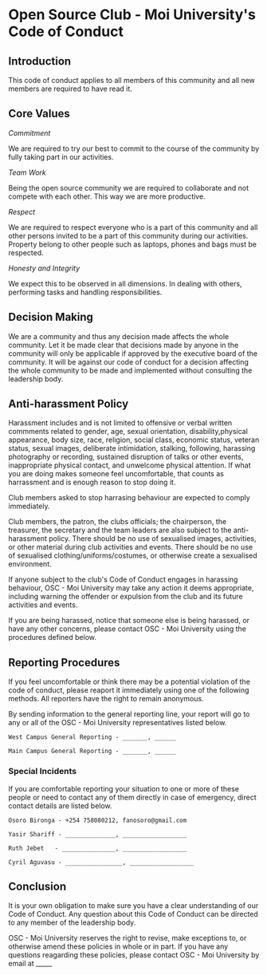 # Open Source Club - Moi University's Code of Conduct

## Introduction

This code of conduct applies to all members of this community and all new members are required to have read it.

## Core Values

_Commitment_ 

We are required to try our best to commit to the course of the community by fully taking part in our activities.

_Team Work_

Being the open source community we are required to collaborate and not compete with each other. This way we are more productive.

_Respect_

We are required to respect everyone who is a part of this community and all other persons invited to be a part of this community during our activities. Property belong to other people such as laptops, phones and bags must be respected.

_Honesty and Integrity_

We expect this to be observed in all dimensions. In dealing with others, performing tasks and handling responsibilities.

## Decision Making

We are a community and thus any decision made affects the whole community. Let it be made clear that decisions made by anyone in the community will only be applicable if approved by the executive board of the community. It will be against our code of conduct for a decision affecting the whole community to be made and implemented without consulting the leadership body.

## Anti-harassment Policy

Harassment includes and is not limited to offensive or verbal written commments related to gender, age, 
sexual orientation, disability,physical appearance, body size, race, religion, social class, economic status, 
veteran status, sexual images, deliberate intimidation, stalking, following, harassing photography or recording, 
sustained disruption of talks or other events, inappropriate physical contact, and unwelcome physical attention. 
If what you are doing makes someone feel uncomfortable, that counts as harrassment and is enough reason to stop doing it.

Club members asked to stop harrasing behaviour are expected to comply immediately.

Club members, the patron, the clubs officials; the chairperson, the treasurer, the secretary and the team leaders 
are also subject to the anti-harassment policy. There should be no use of sexualised images, activities, or other 
material during club activities and events. There should be no use of sexualised clothing/uniforms/costumes, or 
otherwise create a sexualised environment.

If anyone subject to the club's Code of Conduct engages in harassing behaviour, OSC - Moi University may take any 
action it deems appropriate, including warning the offender or expulsion from the club and its future activities and events.

If you are being harassed, notice that someone else is being harassed, or have any other concerns, please contact 
OSC - Moi University using the procedures defined below.

## Reporting Procedures

If you feel uncomfortable or think there may be a potential violation of the code of conduct, please reaport it immediately using one of the following methods. All reporters have the right to remain anonymous.

By sending information to the general reporting line, your report will go to any or all of the OSC - Moi University representatives listed below.

	West Campus General Reporting - _______, ______

	Main Campus General Reporting - _______, ______


### Special Incidents

If you are comfortable reporting your situation to one or more of these people or need to contact any of them directly in case of emergency, direct contact details are listed below.

	Osoro Bironga - +254 758080212, fanosoro@gmail.com
	
	Yasir Shariff - ______________, __________________

	Ruth Jebet   - _______________, __________________
	
	Cyril Aguvasu - ________________, __________________

## Conclusion

It is your own obligation to make sure you have a clear understanding of our Code of Conduct. Any question about this Code of Conduct can be directed to any member of the leadership body.

OSC - Moi University reserves the right to revise, make exceptions to, or otherwise amend these policies in whole or in part. If you have any questions reagarding these policies, please contact OSC - Moi University by email at _____
